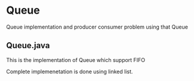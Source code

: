 # Queue
Queue  implementation and producer consumer problem using that Queue


Queue.java
---------
This is the implementation of Queue which support FIFO 

Complete implemenetation is done using linked list.


